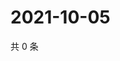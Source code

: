 # 2021-10-05

共 0 条

<!-- BEGIN WEIBO -->
<!-- 最后更新时间 Tue Oct 05 2021 06:10:59 GMT+0800 (China Standard Time) -->

<!-- END WEIBO -->
